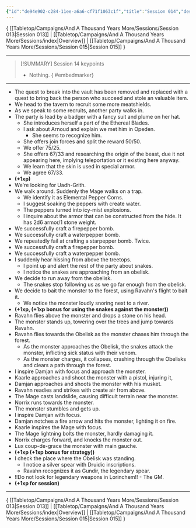 ```yaml
---
{"id":"de94e902-c284-11ee-a6a6-cf71f1063c1f","title":"Session 014","description":"Session 14","publish":true,"date_created":"Saturday, February 3rd 2024, 12:10:15 pm","date_modified":"Friday, April 26th 2024, 11:23:02 pm","editing_lock":false,"live_preview":true,"cssclasses":["mado-heading"],"PassFrontmatter":true}
---
```



{ [[Tabletop/Campaigns/And A Thousand Years More/Sessions/Session 013\|Session 013]] | [[Tabletop/Campaigns/And A Thousand Years More/Sessions/index\|Overview]] | [[Tabletop/Campaigns/And A Thousand Years More/Sessions/Session 015\|Session 015]] }

---

> [!SUMMARY] Session 14 keypoints
> - Nothing.
{ #embedmarker}


---

 - The quest to break into the vault has been removed and replaced with a quest to bring back the person who succeed and stole an valuable item.
 - We head to the tavern to recruit some more meatshields.
 - As we speak to some recruits, another party walks in.
 - The party is lead by a badger with a fancy suit and plume on her hat.
	 - She introduces herself a part of the Ethereal Blades.
	 - I ask about Arnoud and explain we met him in Opeden.
		 - She seems to recognize him.
	 - She offers join forces and split the reward 50/50.
	 - We offer 75/25.
	 - She offers 67/33 and researching the origin of the beast, due it not appearing here, implying teleportation or it existing here anyway.
	 - We learn that the skin is used in special armor.
	 - We agree 67/33.
 - **(+1xp)**
 - We're looking for Uadh-Grith.
 - We walk around. Suddenly the Mage walks on a trap.
	 - We identify it as Elemental Pepper Corns.
	 - I suggest soaking the peppers with create water.
	 - The peppers turned into icy-mist explosions.
	 - I inquire about the armor that can be constructed from the hide. It has 2d6 armor/1 stone weight.
 - We successfully craft a firepepper bomb.
 - We successfully craft a waterpepper bomb.
 - We repeatedly fail at crafting a starpepper bomb. Twice.
 - We successfully craft a firepepper bomb.
 - We successfully craft a waterpepper bomb.
 - I suddenly hear hissing from above the treetops.
	 - I point up and alert the rest of the party about snakes.
	 - I notice the snakes are approaching from an obelisk.
 - We decide to run away from the obelisk.
	 - The snakes stop following us as we go far enough from the obelisk.
 - We decide to bait the monster to the forest, using Ravahn's flight to bait it.
	 - We notice the monster loudly snoring next to a river.
 - **(+1xp, (+1xp bonus for using the snakes against the monster))**
 - Ravahn flies above the monster and drops a stone on his head.
 - The monster stands up, towering over the trees and jump towards Ravahn.
 - Ravahn flies towards the Obelisk as the monster chases him through the forest.
	 - As the monster approaches the Obelisk, the snakes attack the monster, inflicting sick status with their venom.
	 - As the monster charges, it collapses, crashing through the Obelisks and clears a path through the forest.
 - I inspire Damjan with focus and approach the monster.
 - Kaarle approaches and shoot the monster with a pistol, injuring it,
 - Damjan approaches and shoots the monster with his musket.
 - Ravahn readies and strikes with create air from above.
 - The Mage casts landslide, causing difficult terrain near the monster.
 - Norrix runs towards the monster.
 - The monster stumbles and gets up.
 - I inspire Damjan with focus.
 - Damjan notches a fire arrow and hits the monster, lighting it on fire.
 - Kaarle inspires the Mage with focus.
 - The Mage lightning bolts the monster, hardly damaging it.
 - Norrix charges forward, and knocks the monster out.
 - Lux coup-de-grace the monster with main gauche.
 - **(+1xp (+1xp bonus for strategy))**
 - I check the place where the Obelisk was standing.
	 - I notice a silver spear with Druidic inscriptions.
	 - Ravahn recognizes it as Gundir, the legendary spear.
 - !!Do not look for legendary weapons in Lorinchem!! - The GM.
 - **(+1xp for session)**

---

{ [[Tabletop/Campaigns/And A Thousand Years More/Sessions/Session 013\|Session 013]] | [[Tabletop/Campaigns/And A Thousand Years More/Sessions/index\|Overview]] | [[Tabletop/Campaigns/And A Thousand Years More/Sessions/Session 015\|Session 015]] }
